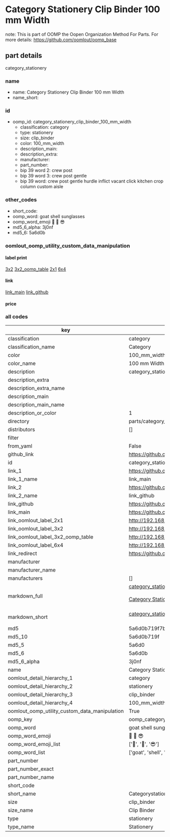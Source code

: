 # Category Stationery Clip Binder 100 mm Width  

note: This is part of OOMP the Oopen Organization Method For Parts. For more details: https://github.com/oomlout/oomp_base

##  part details
  



category_stationery



### name
* name: Category Stationery Clip Binder 100 mm Width
* name_short: 
### id
* oomp_id: category_stationery_clip_binder_100_mm_width
  * classification: category
  * type: stationery
  * size: clip_binder
  * color: 100_mm_width
  * description_main: 
  * description_extra: 
  * manufacturer: 
  * part_number: 
  * bip 39 word 2: crew post
  * bip 39 word 3: crew post gentle
  * bip 39 word: crew post gentle hurdle inflict vacant click kitchen crop column custom aisle

### other_codes
* short_code: 
* oomp_word: goat shell sunglasses
* oomp_word_emoji :goat: :shell: :sunglasses:
* md5_6_alpha: 3j0nf
* md5_6: 5a6d0b






### oomlout_oomp_utility_custom_data_manipulation
#### label print
[3x2](http://192.168.1.245:1112/?label=oomp%203j0nf)
[3x2_oomp_table](http://192.168.1.108:1112/?label=oomp%203j0nf)
[2x1](http://192.168.1.242:1112/?label=oomp%203j0nf)
[6x4](http://192.168.1.55:1112/?label=oomp%203j0nf)    

#### link

[link_main](https://github.com/oomlout/oomlout_oomp_version_1_messy/tree/main/parts/category_stationery_clip_binder_100_mm_width) [link_github](https://github.com/oomlout/oomlout_oomp_version_1_messy/tree/main/parts/category_stationery_clip_binder_100_mm_width)                             

#### price







### all codes 
| key | value |  
| --- | --- |  
| classification | category |  
| classification_name | Category |  
| color | 100_mm_width |  
| color_name | 100 mm Width |  
| description | category_stationery |  
| description_extra |  |  
| description_extra_name |  |  
| description_main |  |  
| description_main_name |  |  
| description_or_color | 1  |  
| directory | parts/category_stationery_clip_binder_100_mm_width |  
| distributors | [] |  
| filter |  |  
| from_yaml | False |  
| github_link | https://github.com/oomlout/oomlout_oomp_part_src/tree/main/parts/category_stationery_clip_binder_100_mm_width |  
| id | category_stationery_clip_binder_100_mm_width |  
| link_1 | https://github.com/oomlout/oomlout_oomp_version_1_messy/tree/main/parts/category_stationery_clip_binder_100_mm_width |  
| link_1_name | link_main |  
| link_2 | https://github.com/oomlout/oomlout_oomp_version_1_messy/tree/main/parts/category_stationery_clip_binder_100_mm_width |  
| link_2_name | link_github |  
| link_github | https://github.com/oomlout/oomlout_oomp_version_1_messy/tree/main/parts/category_stationery_clip_binder_100_mm_width |  
| link_main | https://github.com/oomlout/oomlout_oomp_version_1_messy/tree/main/parts/category_stationery_clip_binder_100_mm_width |  
| link_oomlout_label_2x1 | http://192.168.1.242:1112/?label=oomp%203j0nf |  
| link_oomlout_label_3x2 | http://192.168.1.245:1112/?label=oomp%203j0nf |  
| link_oomlout_label_3x2_oomp_table | http://192.168.1.108:1112/?label=oomp%203j0nf |  
| link_oomlout_label_6x4 | http://192.168.1.55:1112/?label=oomp%203j0nf |  
| link_redirect | https://github.com/oomlout/oomlout_oomp_version_1_messy/tree/main/parts/category_stationery_clip_binder_100_mm_width |  
| manufacturer |  |  
| manufacturer_name |  |  
| manufacturers | [] |  
| markdown_full | [category_stationery_clip_binder_100_mm_width](none)<br>[](none)<br>[Category Stationery Clip Binder 100 Mm Width](none)<br><br> |  
| markdown_short | [category_stationery_clip_binder_100_mm_width](none)<br><br> |  
| md5 | 5a6d0b719f7b0557c1b9b6f8c26a299a |  
| md5_10 | 5a6d0b719f |  
| md5_5 | 5a6d0 |  
| md5_6 | 5a6d0b |  
| md5_6_alpha | 3j0nf |  
| name | Category Stationery Clip Binder 100 mm Width |  
| oomlout_detail_hierarchy_1 | category |  
| oomlout_detail_hierarchy_2 | stationery |  
| oomlout_detail_hierarchy_3 | clip_binder |  
| oomlout_detail_hierarchy_4 | 100_mm_width |  
| oomlout_oomp_utility_custom_data_manipulation | True |  
| oomp_key | oomp_category_stationery_clip_binder_100_mm_width |  
| oomp_word | goat shell sunglasses |  
| oomp_word_emoji | :goat: :shell: :sunglasses: |  
| oomp_word_emoji_list | [':goat:', ':shell:', ':sunglasses:'] |  
| oomp_word_list | ['goat', 'shell', 'sunglasses'] |  
| part_number |  |  
| part_number_exact |  |  
| part_number_name |  |  
| short_code |  |  
| short_name | Categorystationery |  
| size | clip_binder |  
| size_name | Clip Binder |  
| type | stationery |  
| type_name | Stationery |  

